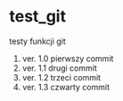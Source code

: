 # test_git
testy funkcji git

1. ver. 1.0 pierwszy commit
2. ver. 1.1 drugi commit
3. ver. 1.2 trzeci commit
4. ver. 1.3 czwarty commit
